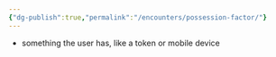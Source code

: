 ```yaml
---
{"dg-publish":true,"permalink":"/encounters/possession-factor/"}
---
```


- something the user has, like a token or mobile device